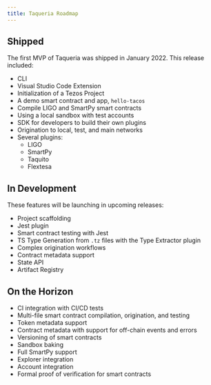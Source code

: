 ```yaml
---
title: Taqueria Roadmap
---
```


## Shipped

The first MVP of Taqueria was shipped in January 2022. This release included:
- CLI
- Visual Studio Code Extension
- Initialization of a Tezos Project
- A demo smart contract and app, `hello-tacos`
- Compile LIGO and SmartPy smart contracts
- Using a local sandbox with test accounts
- SDK for developers to build their own plugins
- Origination to local, test, and main networks
- Several plugins:
  - LIGO
  - SmartPy
  - Taquito
  - Flextesa

## In Development

These features will be launching in upcoming releases:
- Project scaffolding
- Jest plugin
- Smart contract testing with Jest
- TS Type Generation from `.tz` files with the Type Extractor plugin
- Complex origination workflows 
- Contract metadata support
- State API
- Artifact Registry

## On the Horizon
- CI integration with CI/CD tests
- Multi-file smart contract compilation, origination, and testing
- Token metadata support
- Contract metadata with support for off-chain events and errors
- Versioning of smart contracts
- Sandbox baking
- Full SmartPy support
- Explorer integration
- Account integration
- Formal proof of verification for smart contracts